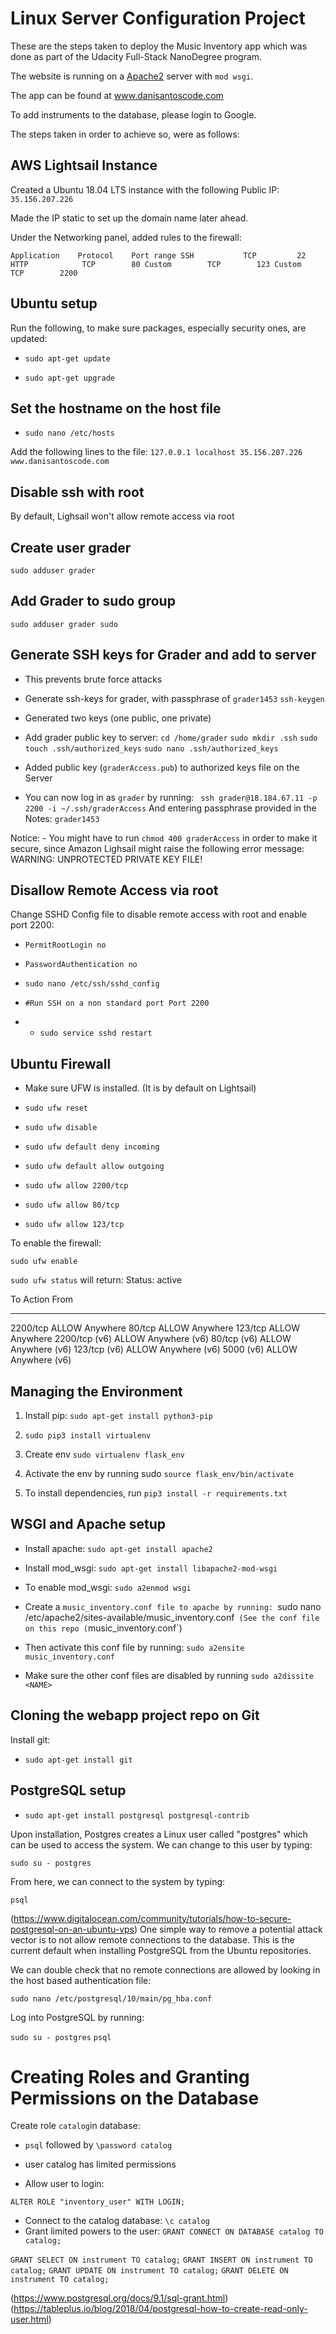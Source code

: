 # Linux Server Configuration Project

These are the steps taken to deploy the Music Inventory app which was done as part of the Udacity Full-Stack NanoDegree program.

The website is running on a [Apache2](https://httpd.apache.org/) server with `mod wsgi`.

The app can be found at www.danisantoscode.com

To add instruments to the database, please login to Google.

The steps taken in order to achieve so, were as follows:

## AWS Lightsail Instance

Created a Ubuntu 18.04 LTS instance with the following Public IP:  `35.156.207.226`

Made the IP static to set up the domain name later ahead.

Under the Networking panel, added rules to the firewall:

`Application	Protocol	Port range
SSH	          TCP	      22
HTTP	        TCP	       80
Custom	      TCP	     123
Custom	      TCP	     2200`


## Ubuntu setup

Run the following, to make sure packages, especially security ones, are updated:

- `sudo apt-get update`

- `sudo apt-get upgrade`


## Set the hostname on the host file

- `sudo nano /etc/hosts`

Add the following lines to the file:
`127.0.0.1 localhost
35.156.207.226 www.danisantoscode.com`

## Disable ssh with root
By default, Lighsail won't allow remote access via root

## Create user grader
`sudo adduser grader`

## Add Grader to sudo group

`sudo adduser grader sudo`

## Generate SSH keys for Grader and add to server
- This prevents brute force attacks

- Generate ssh-keys for grader, with passphrase of `grader1453`
`ssh-keygen`

- Generated two keys (one public, one private)

- Add grader public key to server:
`cd /home/grader`
`sudo mkdir .ssh`
`sudo touch .ssh/authorized_keys`
`sudo nano .ssh/authorized_keys`

- Added public key (`graderAccess.pub`) to authorized keys file on the Server
- You can now log in as `grader` by running:
` ssh grader@18.184.67.11 -p 2200 -i ~/.ssh/graderAccess`
And entering passphrase provided in the Notes: `grader1453`

Notice: - You might have to run `chmod 400 graderAccess` in order to make it secure, since Amazon Lighsail might raise the following error message:  WARNING: UNPROTECTED PRIVATE KEY FILE!

## Disallow Remote Access via root

Change SSHD Config file to disable remote access with root and enable port 2200:

- `PermitRootLogin no`

- `PasswordAuthentication no`

- `sudo nano /etc/ssh/sshd_config`

- `#Run SSH on a non standard port
Port 2200
`
- - `sudo service sshd restart`

## Ubuntu Firewall

- Make sure UFW is installed. (It is by default on Lightsail)

- `sudo ufw reset`

- `sudo ufw disable`

- `sudo ufw default deny incoming`

- `sudo ufw default allow outgoing`

- `sudo ufw allow 2200/tcp`

- `sudo ufw allow 80/tcp`

- `sudo ufw allow 123/tcp`


To enable the firewall:

`sudo ufw enable`

`sudo ufw status` will return:
Status: active

To                         Action      From
--                         ------      ----
2200/tcp                   ALLOW       Anywhere
80/tcp                     ALLOW       Anywhere
123/tcp                    ALLOW       Anywhere
2200/tcp (v6)              ALLOW       Anywhere (v6)
80/tcp (v6)                ALLOW       Anywhere (v6)
123/tcp (v6)               ALLOW       Anywhere (v6)
5000 (v6)                  ALLOW       Anywhere (v6)


## Managing the Environment
1) Install pip:
 `sudo apt-get install python3-pip`

2) `sudo pip3 install virtualenv`

3) Create env `sudo virtualenv flask_env`

4) Activate the env by running sudo `source flask_env/bin/activate`

5) To install dependencies, run `pip3 install -r requirements.txt`

## WSGI and Apache setup

- Install apache:
`sudo apt-get install apache2`

- Install mod_wsgi:
`sudo apt-get install libapache2-mod-wsgi`

- To enable mod_wsgi:
`sudo a2enmod wsgi`

- Create a `music_inventory.conf file to apache by running:
`sudo nano /etc/apache2/sites-available/music_inventory.conf`
(See the conf file on this repo (`music_inventory.conf`)

- Then activate this conf file by running:
`sudo a2ensite music_inventory.conf`

- Make sure the other conf files are disabled by running `sudo a2dissite <NAME>`

## Cloning the webapp project repo on Git

Install git:

- `sudo apt-get install git`

## PostgreSQL setup

- `sudo apt-get install postgresql postgresql-contrib`

Upon installation, Postgres creates a Linux user called "postgres" which can be used to access the system. We can change to this user by typing:

`sudo su - postgres`

From here, we can connect to the system by typing:

`psql`

(https://www.digitalocean.com/community/tutorials/how-to-secure-postgresql-on-an-ubuntu-vps)
One simple way to remove a potential attack vector is to not allow remote connections to the database. This is the current default when installing PostgreSQL from the Ubuntu repositories.

We can double check that no remote connections are allowed by looking in the host based authentication file:

`sudo nano /etc/postgresql/10/main/pg_hba.conf`

Log into PostgreSQL by running:

`sudo su - postgres`
`psql`

# Creating Roles and Granting Permissions on the Database

Create role `catalog`in database:

- `psql` followed by `\password catalog`

- user catalog has limited permissions

- Allow user to login:

`ALTER ROLE "inventory_user" WITH LOGIN;`

- Connect to the catalog database:
`\c catalog`
- Grant limited powers to the user:
`GRANT CONNECT ON DATABASE catalog TO catalog;`

`GRANT SELECT ON instrument TO catalog;`
`GRANT INSERT ON instrument TO catalog;`
`GRANT UPDATE ON instrument TO catalog;`
`GRANT DELETE ON instrument TO catalog;`

(https://www.postgresql.org/docs/9.1/sql-grant.html)
(https://tableplus.io/blog/2018/04/postgresql-how-to-create-read-only-user.html)
